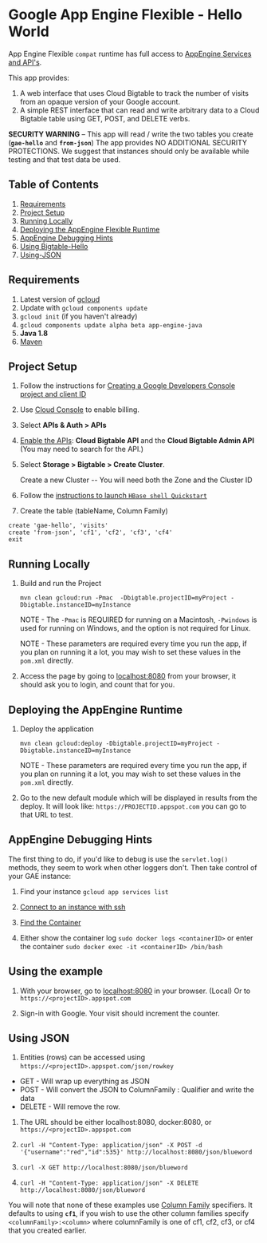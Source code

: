 # Google App Engine Flexible - Hello World

App Engine Flexible `compat` runtime has full access to [AppEngine Services and API's](https://cloud.google.com/appengine/docs/flexible/java/dev-jetty9-and-apis).

This app provides:

1. A web interface that uses Cloud Bigtable to track the number of visits from an opaque version of your Google account.
1. A simple REST interface that can read and write arbitrary data to a Cloud Bigtable table using GET, POST, and DELETE verbs.

**SECURITY WARNING** – This app will read / write the two tables you create (**`gae-hello`** and **`from-json`**) The app provides NO ADDITIONAL SECURITY PROTECTIONS. We suggest that instances should only be available while testing and that test data be used.

## Table of Contents
1. [Requirements](#Requirements)
1. [Project Setup](#Project-Setup)
1. [Running Locally](#Running-Locally)
1. [Deploying the AppEngine Flexible Runtime](#Deploying-the-AppEngine-Runtime)
1. [AppEngine Debugging Hints](#AppEngine-Debugging-Hints)
1. [Using Bigtable-Hello](#Using-Bigtable-Hello)
1. [Using-JSON](#Using-JSON)

## Requirements
1. Latest version of [gcloud](https://cloud.google.com/sdk/) 
1. Update with `gcloud components update`
1. `gcloud init` (if you haven't already)
1. `gcloud components update alpha beta app-engine-java`
1. **Java 1.8**
1. [Maven](https://maven.apache.org/)

## Project Setup

1. Follow the instructions for  [Creating a Google Developers Console project and client ID](https://developers.google.com/identity/sign-in/web/devconsole-project)

1. Use [Cloud Console](https://cloud.google.com/console) to enable billing.

1. Select **APIs & Auth > APIs**  

1. [Enable the APIs](https://console.cloud.google.com/flows/enableapi?apiid=bigtable,bigtabletableadmin&showconfirmation=true): **Cloud Bigtable API** and the **Cloud Bigtable Admin API**<br />
   (You may need to search for the API.)

1. Select **Storage > Bigtable > Create Cluster**.

    Create a new Cluster -- You will need both the Zone and the Cluster ID
 
1. Follow the [instructions to launch `HBase shell Quickstart`](https://cloud.google.com/bigtable/docs/quickstart)

1. Create the table (tableName, Column Family)

```
create 'gae-hello', 'visits'
create 'from-json', 'cf1', 'cf2', 'cf3', 'cf4'
exit
```
 
## Running Locally

1. Build and run the Project

    `mvn clean gcloud:run -Pmac  -Dbigtable.projectID=myProject -Dbigtable.instanceID=myInstance `

    NOTE - The `-Pmac` is REQUIRED for running on a Macintosh, `-Pwindows` is used for running on Windows, and the option is not required for Linux.

    NOTE - These parameters are required every time you run the app, if you plan on running it a lot, you may wish to set these values in the `pom.xml` directly.

1. Access the page by going to [localhost:8080](http://localhost:8080) from your browser, it should ask you to login, and count that for you.
    
## Deploying the AppEngine Runtime
    
1. Deploy the application
 
    `mvn clean gcloud:deploy -Dbigtable.projectID=myProject -Dbigtable.instanceID=myInstance`

    NOTE - These parameters are required every time you run the app, if you plan on running it a lot, you may wish to set these values in the `pom.xml` directly.

1. Go to the new default module which will be displayed in results from the deploy.  It will look like: `https://PROJECTID.appspot.com` you can go to that URL to test.

## AppEngine Debugging Hints
The first thing to do, if you'd like to debug is use the `servlet.log()` methods, they seem to work when other loggers don't.  Then take control of your GAE instance:

1. Find your instance
  `gcloud app services list`

1. [Connect to an instance with ssh](https://cloud.google.com/appengine/docs/flexible/java/connecting-to-an-instance-with-ssh)

1. [Find the Container](https://cloud.google.com/appengine/docs/flexible/java/connecting-to-an-instance-with-ssh#accessing_the_docker_container_in_production)

1. Either show the container log  `sudo docker logs <containerID>` or enter the container `sudo docker exec -it <containerID> /bin/bash`

## Using the example

1. With your browser, go to [localhost:8080](http://localhost:8080) in your browser. (Local)  Or to `https://<projectID>.appspot.com`

1. Sign-in with Google. Your visit should increment the counter.

## Using JSON

1. Entities (rows) can be accessed using `https://<projectID>.appspot.com/json/rowkey`
  * GET - Will wrap up everything as JSON
  * POST - Will convert the JSON to ColumnFamily : Qualifier and write the data
  * DELETE - Will remove the row.

1. The URL should be either localhost:8080, docker:8080, or `https://<projectID>.appspot.com`
1. `curl -H "Content-Type: application/json" -X POST -d '{"username":"red","id":535}' http://localhost:8080/json/blueword`

1. `curl -X GET http://localhost:8080/json/blueword`

1. `curl -H "Content-Type: application/json" -X DELETE  http://localhost:8080/json/blueword`

You will note that none of these examples use [Column Family]() specifiers.  It defaults to using **`cf1`**, if you wish to use the other column families specify `<columnFamily>:<column>` where columnFamily is one of cf1, cf2, cf3, or cf4 that you created earlier.
